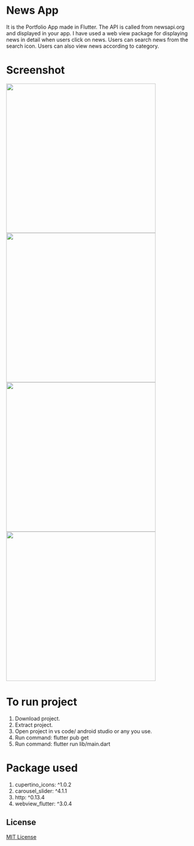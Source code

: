 # News App
It is the Portfolio App made in Flutter. The API is called from newsapi.org and displayed in your app. I have used a web view package for displaying news in detail when users click on news. Users can search news from the search icon. Users can also view news according to category.

# Screenshot
<img src="https://user-images.githubusercontent.com/69492512/177029029-ee994c65-8230-4bb3-af4c-00c6ac567a8c.jpg" width="400">
<img src="https://user-images.githubusercontent.com/69492512/177029032-63729947-02fe-4b4a-95d2-4d5fd5c1726d.jpg" width="400">
<img src="https://user-images.githubusercontent.com/69492512/177029036-b2b155da-c75c-4aac-b14c-e40b9a6128c4.jpg" width="400">
<img src="https://user-images.githubusercontent.com/69492512/177029040-0d37bcbe-6900-4380-ba85-a03c9f67ddfb.jpg" width="400">

# To run project
1. Download project.
2. Extract project.
3. Open project in vs code/ android studio or any you use.
4. Run command: flutter pub get
5. Run command: flutter run lib/main.dart

# Package used
1. cupertino_icons: ^1.0.2
2. carousel_slider: ^4.1.1
3. http: ^0.13.4
4. webview_flutter: ^3.0.4


## License
[MIT License](LICENSE)
